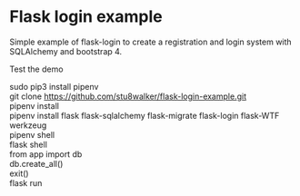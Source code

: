 # Flask login example

Simple example of flask-login to create a registration and login system with SQLAlchemy and bootstrap 4.

Test the demo

sudo pip3 install pipenv  <br />
git clone https://github.com/stu8walker/flask-login-example.git  <br />
pipenv install  <br />
pipenv install flask flask-sqlalchemy flask-migrate flask-login flask-WTF werkzeug <br />
pipenv shell  <br />
flask shell  <br/>
from app import db  <br/>
db.create_all()  <br/>
exit()  <br/>
flask run  <br />
